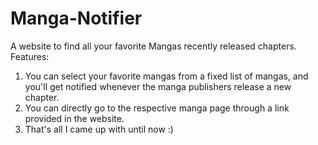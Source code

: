 # Manga-Notifier
A website to find all your favorite Mangas recently released chapters.
Features:
1. You can select your favorite mangas from a fixed list of mangas, and you'll get notified whenever the manga publishers release a new chapter.
2. You can directly go to the respective manga page through a link provided in the website.
3. That's all I came up with until now :)
